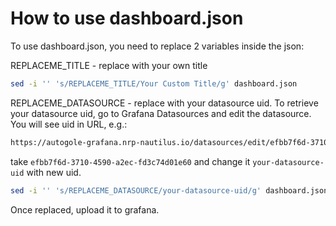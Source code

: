 # How to use dashboard.json

To use dashboard.json, you need to replace 2 variables inside the json:

REPLACEME_TITLE - replace with your own title

```bash
sed -i '' 's/REPLACEME_TITLE/Your Custom Title/g' dashboard.json
```

REPLACEME_DATASOURCE - replace with your datasource uid. To retrieve your datasource uid, go to Grafana Datasources and edit the datasource. You will see uid in URL, e.g.:

```html
https://autogole-grafana.nrp-nautilus.io/datasources/edit/efbb7f6d-3710-4590-a2ec-fd3c74d01e60
```

take `efbb7f6d-3710-4590-a2ec-fd3c74d01e60` and change it `your-datasource-uid` with new uid.

```bash
sed -i '' 's/REPLACEME_DATASOURCE/your-datasource-uid/g' dashboard.json
```

Once replaced, upload it to grafana.
